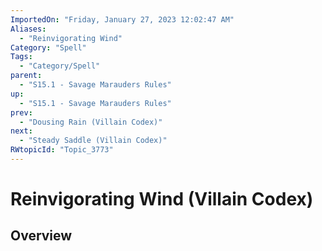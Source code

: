 ```yaml
---
ImportedOn: "Friday, January 27, 2023 12:02:47 AM"
Aliases:
  - "Reinvigorating Wind"
Category: "Spell"
Tags:
  - "Category/Spell"
parent:
  - "S15.1 - Savage Marauders Rules"
up:
  - "S15.1 - Savage Marauders Rules"
prev:
  - "Dousing Rain (Villain Codex)"
next:
  - "Steady Saddle (Villain Codex)"
RWtopicId: "Topic_3773"
---
```

# Reinvigorating Wind (Villain Codex)
## Overview

